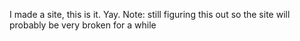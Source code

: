I made a site, this is it. Yay.
Note: still figuring this out so the site will probably be very broken for a while
